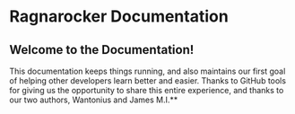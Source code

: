 # Ragnarocker Documentation

## Welcome to the Documentation!
This documentation keeps things running, and also maintains our first goal of helping other developers learn better and easier. Thanks to GitHub tools for giving us the opportunity to share this entire experience, and thanks to our two authors, Wantonius and James M.I.**

